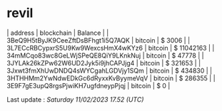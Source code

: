 # revil

| address | blockchain | Balance |
| 3BeQ9H5tByJK9CeeZftDsBFhgt1i5Q7AQK | bitcoin | $ 3006 | 
| 3L7ECcRBCypxrS5U9Kw9WexcsHmX4wKYz6 | bitcoin | $ 11042163 | 
| 34mMCqo83wc8GeLWjSPeQE8QiY9LKnkNuj | bitcoin | $ 47778 | 
| 3JYLAk26kZPw62W6UD2Jyk5i9jhCAPJjg4 | bitcoin | $ 321653 | 
| 3Jxwt3fmXhUwDNDQ4sWYCgahLGDVjy1SQm | bitcoin | $ 434830 | 
| 3HTHHMm2YwNdwEDkGc6dRyxxKvByymeVqV | bitcoin | $ 286355 | 
| 3E9F7gE3upQ8rgsPjwiKH7ugfdneypPjqj | bitcoin | $ 0 | 

Last update : _Saturday 11/02/2023 17.52 (UTC)_ 


